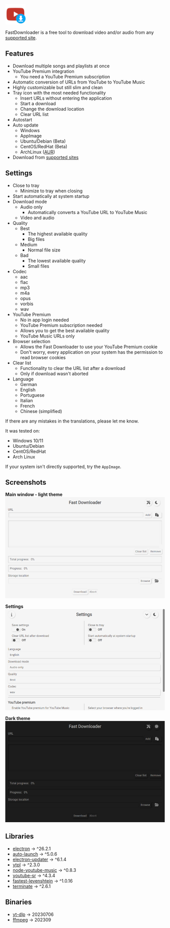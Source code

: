 ![Icon](https://raw.githubusercontent.com/BERNARDO31P/FastDownloader/master/resources/icons/64x64.png)

FastDownloader is a free tool to download video and/or audio from any [supported site](https://github.com/yt-dlp/yt-dlp/blob/master/supportedsites.md). 

## Features
- Download multiple songs and playlists at once
- YouTube Premium integration
  - You need a YouTube Premium subscription
- Automatic conversion of URLs from YouTube to YouTube Music
- Highly customizable but still slim and clean
- Tray icon with the most needed functionality
  - Insert URLs without entering the application
  - Start a download
  - Change the download location
  - Clear URL list
- Autostart
- Auto update
  - Windows
  - AppImage
  - Ubuntu/Debian (Beta)
  - CentOS/RedHat (Beta)
  - ArchLinux ([AUR](https://aur.archlinux.org/packages/fastdownloader-bin))
- Download from [supported sites](https://github.com/yt-dlp/yt-dlp/blob/master/supportedsites.md)

## Settings
- Close to tray
  - Minimize to tray when closing
- Start automatically at system startup
- Download mode
  - Audio only
    - Automatically converts a YouTube URL to YouTube Music
  - Video and audio
- Quality
  - Best 
    - The highest available quality
    - Big files
  - Medium 
    - Normal file size
  - Bad
    - The lowest available quality
    - Small files
- Codec
  - aac
  - flac
  - mp3
  - m4a
  - opus
  - vorbis
  - wav
- YouTube Premium
  - No in app login needed
  - YouTube Premium subscription needed
  - Allows you to get the best available quality
  - YouTube Music URLs only
- Browser selection
  - Allows the Fast Downloader to use your YouTube Premium cookie
  - Don't worry, every application on your system has the permission to read browser cookies
- Clear list
  - Functionality to clear the URL list after a download
  - Only if download wasn't aborted
- Language
  - German
  - English
  - Portuguese
  - Italian
  - French
  - Chinese (simplified)

If there are any mistakes in the translations, please let me know.

It was tested on:
- Windows 10/11
- Ubuntu/Debian
- CentOS/RedHat
- Arch Linux

If your system isn't directly supported, try the `AppImage`.

## Screenshots
**Main window - light theme**
![Main window - light theme](https://raw.githubusercontent.com/BERNARDO31P/FastDownloader/master/resources/screenshot/main_light.png)

**Settings**
![Settings window - light theme](https://raw.githubusercontent.com/BERNARDO31P/FastDownloader/master/resources/screenshot/settings_light.png)

**Dark theme**
![Main window - dark theme](https://raw.githubusercontent.com/BERNARDO31P/FastDownloader/master/resources/screenshot/main_dark.png)

## Libraries
- [electron](https://www.npmjs.com/package/electron) -> ^26.2.1
- [auto-launch](https://www.npmjs.com/package/auto-launch) -> ^5.0.6
- [electron-updater](https://www.npmjs.com/package/electron-updater) -> ^6.1.4
- [ytpl](https://www.npmjs.com/package/ytpl) -> ^2.3.0
- [node-youtube-music](https://www.npmjs.com/package/node-youtube-music) -> ^0.8.3
- [youtube-sr](https://www.npmjs.com/package/youtube-sr) -> ^4.3.4
- [fastest-levenshtein](https://www.npmjs.com/package/fastest-levenshtein) -> ^1.0.16
- [terminate](https://www.npmjs.com/package/terminate) -> ^2.6.1

## Binaries
- [yt-dlp](https://github.com/yt-dlp/yt-dlp) -> 20230706
- [ffmpeg](https://ffmpeg.org) -> 202309
